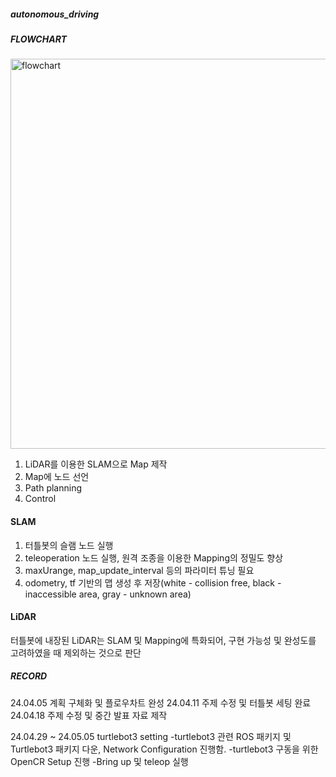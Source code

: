 ##### autonomous_driving


##### FLOWCHART
<img width="624" alt="flowchart" src="https://github.com/UsunAndTurtle/autonomous_driving/assets/112847633/8a80811f-5132-43f9-a536-14d53cc2a0aa">

1. LiDAR를 이용한 SLAM으로 Map 제작
2. Map에 노드 선언
3. Path planning
4. Control

#### SLAM
1. 터틀봇의 슬램 노드 실행
2. teleoperation 노드 실행, 원격 조종을 이용한 Mapping의 정밀도 향상
3. maxUrange, map_update_interval 등의 파라미터 튜닝 필요
4. odometry, tf 기반의 맵 생성 후 저장(white - collision free, black - inaccessible area, gray - unknown area)

#### LiDAR
터틀봇에 내장된 LiDAR는 SLAM 및 Mapping에 특화되어, 구현 가능성 및 완성도를 고려하였을 때 제외하는 것으로 판단

##### RECORD

24.04.05
계획 구체화 및 플로우차트 완성
24.04.11
주제 수정 및 터틀봇 세팅 완료
24.04.18
주제 수정 및 중간 발표 자료 제작

24.04.29 ~ 24.05.05
turtlebot3 setting
-turtlebot3 관련 ROS 패키지 및 Turtlebot3 패키지 다운, Network Configuration 진행함.
-turtlebot3 구동을 위한 OpenCR Setup 진행
-Bring up 및 teleop 실행
